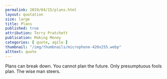 ```yaml
---
permalink: 2019/04/15/plans.html
layout: quotation
size: large
title: Plans
published: true
attribution: Terry Pratchett
publication: Making Money
categories: [ quote, agile ]
thumbnail: "/img/thumbnails/microphone-420x255.webp"
alttext: quote
---
```


Plans can break down. You cannot plan the future. Only 
presumptuous fools plan. The wise man steers.
